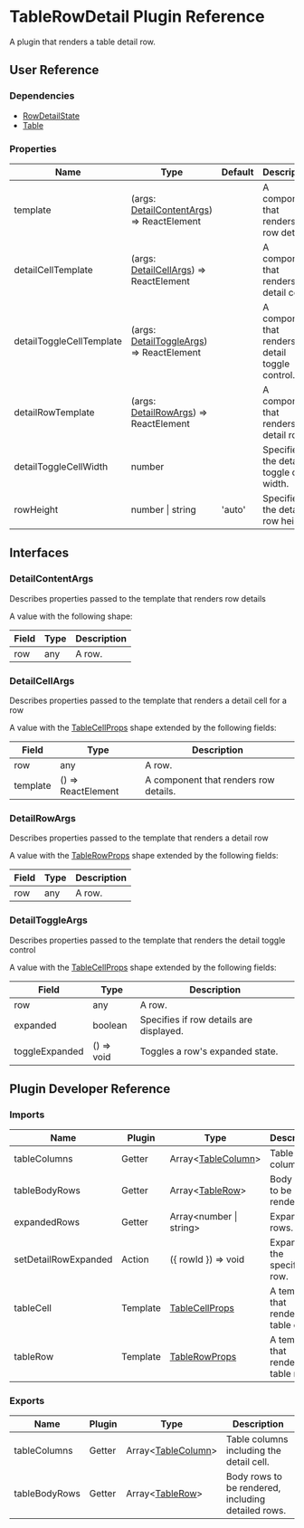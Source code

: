 # TableRowDetail Plugin Reference

A plugin that renders a table detail row.

## User Reference

### Dependencies

- [RowDetailState](row-detail-state.md)
- [Table](table.md)

### Properties

Name | Type | Default | Description
-----|------|---------|------------
template | (args: [DetailContentArgs](#detail-content-args)) => ReactElement | | A component that renders row details.
detailCellTemplate | (args: [DetailCellArgs](#detail-cell-args)) => ReactElement | | A component that renders a detail cell.
detailToggleCellTemplate | (args: [DetailToggleArgs](#detail-toggle-args)) => ReactElement | | A component that renders the detail toggle control.
detailRowTemplate | (args: [DetailRowArgs](#detail-row-args)) => ReactElement | | A component that renders a detail row.
detailToggleCellWidth | number | | Specifies the detail toggle cell width.
rowHeight | number &#124; string | 'auto' | Specifies the detail row height.

## Interfaces

### <a name="detail-content-args"></a>DetailContentArgs

Describes properties passed to the template that renders row details

A value with the following shape:

Field | Type | Description
------|------|------------
row | any | A row.

### <a name="detail-cell-args"></a>DetailCellArgs

Describes properties passed to the template that renders a detail cell for a row

A value with the [TableCellProps](table.md#tablecellprops) shape extended by the following fields:

Field | Type | Description
------|------|------------
row | any | A row.
template | () => ReactElement | A component that renders row details.

### <a name="detail-row-args"></a>DetailRowArgs

Describes properties passed to the template that renders a detail row

A value with the [TableRowProps](table.md#tablerowprops) shape extended by the following fields:

Field | Type | Description
------|------|------------
row | any | A row.

### <a name="detail-toggle-args"></a>DetailToggleArgs

Describes properties passed to the template that renders the detail toggle control

A value with the [TableCellProps](table.md#tablecellprops) shape extended by the following fields:

Field | Type | Description
------|------|------------
row | any | A row.
expanded | boolean | Specifies if row details are displayed.
toggleExpanded | () => void | Toggles a row's expanded state.

## Plugin Developer Reference

### Imports

Name | Plugin | Type | Description
-----|--------|------|------------
tableColumns | Getter | Array&lt;[TableColumn](table.md#table-column)&gt; | Table columns.
tableBodyRows | Getter | Array&lt;[TableRow](table.md#table-row)&gt; | Body rows to be rendered.
expandedRows | Getter | Array&lt;number &#124; string&gt; | Expanded rows.
setDetailRowExpanded | Action | ({ rowId }) => void | Expands the specified row.
tableCell | Template | [TableCellProps](table.md#tablecellprops) | A template that renders a table cell.
tableRow | Template | [TableRowProps](table.md#tablerowprops) | A template that renders a table row.

### Exports

Name | Plugin | Type | Description
-----|--------|------|------------
tableColumns | Getter | Array&lt;[TableColumn](table.md#table-column)&gt; | Table columns including the detail cell.
tableBodyRows | Getter | Array&lt;[TableRow](table.md#table-row)&gt; | Body rows to be rendered, including detailed rows.
